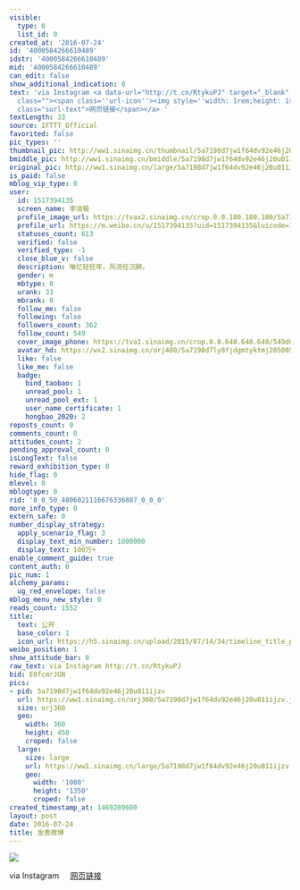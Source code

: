 ```yaml
---
visible:
  type: 0
  list_id: 0
created_at: '2016-07-24'
id: '4000584266610489'
idstr: '4000584266610489'
mid: '4000584266610489'
can_edit: false
show_additional_indication: 0
text: 'via Instagram <a data-url="http://t.cn/RtykuPJ" target="_blank" href="https://weibo.cn/sinaurl?luicode=10000011&lfid=2304131517394135_-_WEIBO_SECOND_PROFILE_WEIBO&u=https%3A%2F%2Fwww.instagram.com%2Fp%2FBINp_r4h8xm%2F"
  class=""><span class=''url-icon''><img style=''width: 1rem;height: 1rem'' src=''//h5.sinaimg.cn/upload/2015/09/25/3/timeline_card_small_web_default.png''></span><span
  class="surl-text">网页链接</span></a> '
textLength: 33
source: IFTTT_Official
favorited: false
pic_types: ''
thumbnail_pic: http://ww1.sinaimg.cn/thumbnail/5a7198d7jw1f64dv92e46j20u011ijzv.jpg
bmiddle_pic: http://ww1.sinaimg.cn/bmiddle/5a7198d7jw1f64dv92e46j20u011ijzv.jpg
original_pic: http://ww1.sinaimg.cn/large/5a7198d7jw1f64dv92e46j20u011ijzv.jpg
is_paid: false
mblog_vip_type: 0
user:
  id: 1517394135
  screen_name: 李消极
  profile_image_url: https://tvax2.sinaimg.cn/crop.0.0.180.180.180/5a7198d7ly8fjdgmtyktmj20500500so.jpg?KID=imgbed,tva&Expires=1606399462&ssig=WMLT%2FkS%2FwJ
  profile_url: https://m.weibo.cn/u/1517394135?uid=1517394135&luicode=10000011&lfid=2304131517394135_-_WEIBO_SECOND_PROFILE_WEIBO
  statuses_count: 613
  verified: false
  verified_type: -1
  close_blue_v: false
  description: 唯忆轻狂年，风流任沉醉。
  gender: m
  mbtype: 0
  urank: 33
  mbrank: 0
  follow_me: false
  following: false
  followers_count: 362
  follow_count: 549
  cover_image_phone: https://tva1.sinaimg.cn/crop.0.0.640.640.640/549d0121tw1egm1kjly3jj20hs0hsq4f.jpg
  avatar_hd: https://wx2.sinaimg.cn/orj480/5a7198d7ly8fjdgmtyktmj20500500so.jpg
  like: false
  like_me: false
  badge:
    bind_taobao: 1
    unread_pool: 1
    unread_pool_ext: 1
    user_name_certificate: 1
    hongbao_2020: 2
reposts_count: 0
comments_count: 0
attitudes_count: 2
pending_approval_count: 0
isLongText: false
reward_exhibition_type: 0
hide_flag: 0
mlevel: 0
mblogtype: 0
rid: '8_0_50_4806021116676336887_0_0_0'
more_info_type: 0
extern_safe: 0
number_display_strategy:
  apply_scenario_flag: 3
  display_text_min_number: 1000000
  display_text: 100万+
enable_comment_guide: true
content_auth: 0
pic_num: 1
alchemy_params:
  ug_red_envelope: false
mblog_menu_new_style: 0
reads_count: 1552
title:
  text: 公开
  base_color: 1
  icon_url: https://h5.sinaimg.cn/upload/2015/07/14/34/timeline_title_public_default.png
weibo_position: 1
show_attitude_bar: 0
raw_text: via Instagram http://t.cn/RtykuPJ ​​​
bid: E0fcmrJGN
pics:
- pid: 5a7198d7jw1f64dv92e46j20u011ijzv
  url: https://ww1.sinaimg.cn/orj360/5a7198d7jw1f64dv92e46j20u011ijzv.jpg
  size: orj360
  geo:
    width: 360
    height: 450
    croped: false
  large:
    size: large
    url: https://ww1.sinaimg.cn/large/5a7198d7jw1f64dv92e46j20u011ijzv.jpg
    geo:
      width: '1080'
      height: '1350'
      croped: false
created_timestamp_at: 1469289600
layout: post
date: 2016-07-24
title: 发表微博
---
```


![](http://ww1.sinaimg.cn/large/5a7198d7jw1f64dv92e46j20u011ijzv.jpg)

via Instagram <a data-url="http://t.cn/RtykuPJ" target="_blank" href="https://weibo.cn/sinaurl?luicode=10000011&lfid=2304131517394135_-_WEIBO_SECOND_PROFILE_WEIBO&u=https%3A%2F%2Fwww.instagram.com%2Fp%2FBINp_r4h8xm%2F" class=""><span class='url-icon'><img style='width: 1rem;height: 1rem' src='//h5.sinaimg.cn/upload/2015/09/25/3/timeline_card_small_web_default.png'></span><span class="surl-text">网页链接</span></a> 

